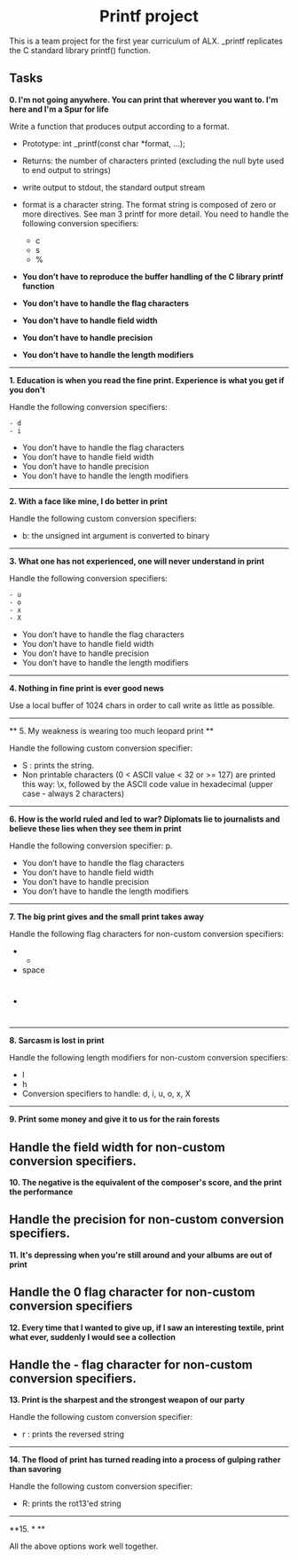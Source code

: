 <h1 align = "center">Printf project</h1>

This is a team project for the first year curriculum of ALX. _printf replicates the C standard library printf() function.

## Tasks

**0. I'm not going anywhere. You can print that wherever you want to. I'm here and I'm a Spur for life**

Write a function that produces output according to a format.

- Prototype: int _printf(const char *format, ...);
- Returns: the number of characters printed (excluding the null byte used to end output to strings)
- write output to stdout, the standard output stream
- format is a character string. The format string is composed of zero or more directives. See man 3 printf for more detail. You need to handle the following conversion specifiers:
	- c
	- s
	- %

- **You don’t have to reproduce the buffer handling of the C library printf function**
- **You don’t have to handle the flag characters**
- **You don’t have to handle field width**
- **You don’t have to handle precision**
- **You don’t have to handle the length modifiers**
---

**1. Education is when you read the fine print. Experience is what you get if you don't**

Handle the following conversion specifiers:

	- d
	- i

- You don’t have to handle the flag characters
- You don’t have to handle field width
- You don’t have to handle precision
- You don’t have to handle the length modifiers
---

**2. With a face like mine, I do better in print**

 Handle the following custom conversion specifiers:

-  b: the unsigned int argument is converted to binary
---

**3. What one has not experienced, one will never understand in print**

Handle the following conversion specifiers:

	- u
	- o
	- x
	- X
- You don’t have to handle the flag characters
- You don’t have to handle field width
- You don’t have to handle precision
- You don’t have to handle the length modifiers
---

**4. Nothing in fine print is ever good news**

Use a local buffer of 1024 chars in order to call write as little as possible.

---

** 5. My weakness is wearing too much leopard print **

Handle the following custom conversion specifier:

- S : prints the string.
- Non printable characters (0 < ASCII value < 32 or >= 127) are printed this way: \x, followed by the ASCII code value in hexadecimal (upper case - always 2 characters)
---

**6. How is the world ruled and led to war? Diplomats lie to journalists and believe these lies when they see them in print**

Handle the following conversion specifier: p.

- You don’t have to handle the flag characters
- You don’t have to handle field width
- You don’t have to handle precision
- You don’t have to handle the length modifiers
---

**7. The big print gives and the small print takes away**

Handle the following flag characters for non-custom conversion specifiers:

- +
- space
- #
---

**8. Sarcasm is lost in print**

Handle the following length modifiers for non-custom conversion specifiers:

- l
- h
- Conversion specifiers to handle: d, i, u, o, x, X
---

**9. Print some money and give it to us for the rain forests**

Handle the field width for non-custom conversion specifiers.
---

**10. The negative is the equivalent of the composer's score, and the print the performance**

Handle the precision for non-custom conversion specifiers.
---

**11. It's depressing when you're still around and your albums are out of print**

Handle the 0 flag character for non-custom conversion specifiers
---

**12. Every time that I wanted to give up, if I saw an interesting textile, print what ever, suddenly I would see a collection**

Handle the - flag character for non-custom conversion specifiers.
---

**13. Print is the sharpest and the strongest weapon of our party**

Handle the following custom conversion specifier:

- r : prints the reversed string
---


**14. The flood of print has turned reading into a process of gulping rather than savoring**

Handle the following custom conversion specifier:

- R: prints the rot13'ed string
---
**15. * **

All the above options work well together.


